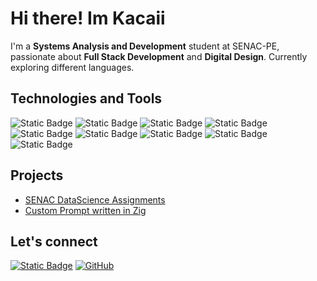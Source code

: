 # Hi there! Im Kacaii

I'm a **Systems Analysis and Development** student at SENAC-PE, passionate about
**Full Stack Development** and **Digital Design**.
Currently exploring different languages.

## Technologies and Tools

![Static Badge](https://img.shields.io/badge/Deno-70FFAF?logo=deno&logoColor=black)
![Static Badge](https://img.shields.io/badge/Git-F05032?logo=git&logoColor=white)
![Static Badge](https://img.shields.io/badge/Gleam-292d3e?logo=gleam)
![Static Badge](https://img.shields.io/badge/Golang-%2300ADD8?logo=go&logoColor=white)
![Static Badge](https://img.shields.io/badge/Linux-FCC624?logo=linux&logoColor=black)
![Static Badge](https://img.shields.io/badge/Neovim-0f191f?logo=neovim&logoColor=#57A143)
![Static Badge](https://img.shields.io/badge/SQLite-003B57?logo=sqlite&logoColor=white)
![Static Badge](https://img.shields.io/badge/Typescript-3178C6?logo=typescript&logoColor=white)
![Static Badge](https://img.shields.io/badge/Zig-111111?logo=Zig&logoColor=F7A41D)

## Projects

- [SENAC DataScience Assignments](https://github.com/Kacaii/senac-datascience)
- [Custom Prompt written in Zig](https://github.com/Kacaii/zig-custom-prompt)

## Let's connect

[![Static Badge](https://img.shields.io/badge/LinkedIn-0a66c2?logo=linkedin&logoColor=white)](https://www.linkedin.com/in/pedro-ayres-307353189/)
[![GitHub](https://img.shields.io/badge/GitHub-181717?logo=github&logoColor=white)](https://github.com/Kacaii)
